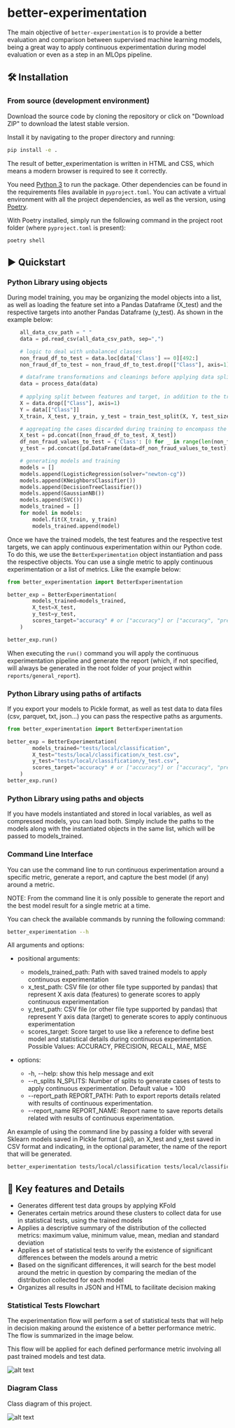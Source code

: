 # better-experimentation
The main objective of `better-experimentation` is to provide a better evaluation and comparison between supervised machine learning models, being a great way to apply continuous experimentation during model evaluation or even as a step in an MLOps pipeline.

## 🛠️ Installation

### From source (development environment)
Download the source code by cloning the repository or click on  "Download ZIP" to download the latest stable version.

Install it by navigating to the proper directory and running:

```sh
pip install -e .
```

The result of better_experimentation is written in HTML and CSS, which means a modern browser is required to see it correctly.

You need [Python 3](https://python3statement.github.io/) to run the package. Other dependencies can be found in the requirements files available in `pyproject.toml`. You can activate a virtual environment with all the project dependencies, as well as the version, using [Poetry](https://python-poetry.org).

With Poetry installed, simply run the following command in the project root folder (where `pyproject.toml` is present):   

```sh
poetry shell
```

## ▶️ Quickstart

### Python Library using objects
During model training, you may be organizing the model objects into a list, as well as loading the feature set into a Pandas Dataframe (X_test) and the respective targets into another Pandas Dataframe (y_test). As shown in the example below:

```python
    all_data_csv_path = " "
	data = pd.read_csv(all_data_csv_path, sep=",")

    # logic to deal with unbalanced classes
	non_fraud_df_to_test = data.loc[data['Class'] == 0][492:]
	non_fraud_df_to_test = non_fraud_df_to_test.drop(["Class"], axis=1)

    # dataframe transformations and cleanings before applying data split
	data = process_data(data) 
	
    # applying split between features and target, in addition to the training and testing part.
	X = data.drop(["Class"], axis=1)
	Y = data[["Class"]]
	X_train, X_test, y_train, y_test = train_test_split(X, Y, test_size=0.3, train_size=0.7)

    # aggregating the cases discarded during training to encompass the test scenarios
	X_test = pd.concat([non_fraud_df_to_test, X_test])
	df_non_fraud_values_to_test = {'Class': [0 for _ in range(len(non_fraud_df_to_test.values))]}
	y_test = pd.concat([pd.DataFrame(data=df_non_fraud_values_to_test), y_test])

    # generating models and training
	models = []
	models.append(LogisticRegression(solver="newton-cg"))
	models.append(KNeighborsClassifier())
	models.append(DecisionTreeClassifier())
	models.append(GaussianNB())
	models.append(SVC())
	models_trained = []
	for model in models:
		model.fit(X_train, y_train)
		models_trained.append(model)
```

Once we have the trained models, the test features and the respective test targets, we can apply continuous experimentation within our Python code. To do this, we use the `BetterExperimentation` object instantiation and pass the respective objects. You can use a single metric to apply continuous experimentation or a list of metrics. Like the example below:

```python
from better_experimentation import BetterExperimentation

better_exp = BetterExperimentation(
		models_trained=models_trained,
		X_test=X_test,
		y_test=y_test,
		scores_target="accuracy" # or ["accuracy"] or ["accuracy", "precision"]
	)

better_exp.run()
```

When executing the `run()` command you will apply the continuous experimentation pipeline and generate the report (which, if not specified, will always be generated in the root folder of your project within `reports/general_report`).

### Python Library using paths of artifacts
If you export your models to Pickle format, as well as test data to data files (csv, parquet, txt, json...) you can pass the respective paths as arguments.

```python
from better_experimentation import BetterExperimentation

better_exp = BetterExperimentation(
		models_trained="tests/local/classification",
		X_test="tests/local/classification/x_test.csv",
		y_test="tests/local/classification/y_test.csv",
		scores_target="accuracy" # or ["accuracy"] or ["accuracy", "precision"]
	)
better_exp.run()
```

### Python Library using paths and objects
If you have models instantiated and stored in local variables, as well as compressed models, you can load both. Simply include the paths to the models along with the instantiated objects in the same list, which will be passed to models_trained.

### Command Line Interface
You can use the command line to run continuous experimentation around a specific metric, generate a report, and capture the best model (if any) around a metric. 

NOTE: From the command line it is only possible to generate the report and the best model result for a single metric at a time.

You can check the available commands by running the following command:

```sh
better_experimentation --h
```

All arguments and options:

- positional arguments:
  - models_trained_path: Path with saved trained models to apply continuous experimentation
  - x_test_path: CSV file (or other file type supported by pandas) that represent X axis data (features) to generate scores to apply continuous experimentation
  - y_test_path: CSV file (or other file type supported by pandas) that represent Y axis data (target) to generate scores to apply continuous experimentation
  - scores_target: Score target to use like a reference to define best model and statistical details during continuous experimentation. Possible Values: ACCURACY, PRECISION, RECALL, MAE, MSE

- options:
  - -h, --help: show this help message and exit
  - --n_splits N_SPLITS: Number of splits to generate cases of tests to apply continuous experimentation. Default value = 100
  - --report_path REPORT_PATH: Path to export reports details related with results of continuous experimentation.
  - --report_name REPORT_NAME: Report name to save reports details related with results of continuous experimentation.

An example of using the command line by passing a folder with several Sklearn models saved in Pickle format (.pkl), an X_test and y_test saved in CSV format and indicating, in the optional parameter, the name of the report that will be generated.

```sh
better_experimentation tests/local/classification tests/local/classification/x_test.csv tests/local/classification/y_test.csv accuracy --report_name iury_teste
```

## 💎 Key features and Details
- Generates different test data groups by applying KFold
- Generates certain metrics around these clusters to collect data for use in statistical tests, using the trained models
- Applies a descriptive summary of the distribution of the collected metrics: maximum value, minimum value, mean, median and standard deviation
- Applies a set of statistical tests to verify the existence of significant differences between the models around a metric
- Based on the significant differences, it will search for the best model around the metric in question by comparing the median of the distribution collected for each model
- Organizes all results in JSON and HTML to facilitate decision making

### Statistical Tests Flowchart
The experimentation flow will perform a set of statistical tests that will help in decision making around the existence of a better performance metric. The flow is summarized in the image below.

This flow will be applied for each defined performance metric involving all past trained models and test data.

![alt text](images\docs\experimental_pipeline.png "Flowchat Continuous Experimentation")

### Diagram Class
Class diagram of this project.

![alt text](images\docs\class_diagram.png "Flowchat Continuous Experimentation")



